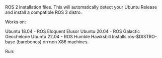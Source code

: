 ROS 2 installation files. This will automatically detect your Ubuntu Release and install a compatible ROS 2 distro.

Works on:

Ubuntu 18.04 - ROS Eloquent Elusor
Ubuntu 20.04 - ROS Galactic Geochelone
Ubuntu 22.04 - ROS Humble Hawksbill
Installs ros-$DISTRO-base (barebones) on non X86 machines.

Run:
